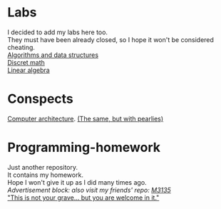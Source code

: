 # Labs
I decided to add my labs here too.<br>
They must have been already closed, so I hope it won't be considered cheating.<br>
[Algorithms and data structures](labs/AlgoLabs)<br>
[Discret math](labs/DMLabs)<br>
[Linear algebra](labs/LinAlLabs)

# Conspects
[Computer architecture](compendiums/Computer_architecture.pdf). 
[(The same, but with pearlies)](https://docs.google.com/document/d/1lAgR7urtgu8xBsn-nue1H9uq4h6_gtPxQ5rW5eTOk28/edit?usp=sharing)


# Programming-homework

Just another repository.<br>
It contains my homework.<br>
Hope I won't give it up as I did many times ago.<br>
<i>Advertisement block: also visit my friends' repo: [M3135](https://github.com/y19m3135/Zhava)</i><br>
["This is not your grave... but you are welcome in it."](programming_homework)
